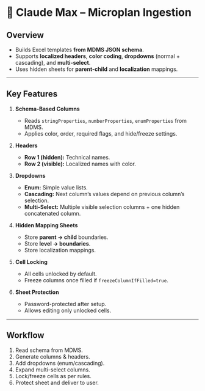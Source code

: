 # 📄 Claude Max – Microplan Ingestion

## Overview
- Builds Excel templates **from MDMS JSON schema**.
- Supports **localized headers**, **color coding**, **dropdowns** (normal + cascading), and **multi-select**.
- Uses hidden sheets for **parent-child** and **localization** mappings.

---

## Key Features
1. **Schema-Based Columns**
   - Reads `stringProperties`, `numberProperties`, `enumProperties` from MDMS.
   - Applies color, order, required flags, and hide/freeze settings.

2. **Headers**
   - **Row 1 (hidden):** Technical names.
   - **Row 2 (visible):** Localized names with color.

3. **Dropdowns**
   - **Enum:** Simple value lists.
   - **Cascading:** Next column’s values depend on previous column’s selection.
   - **Multi-Select:** Multiple visible selection columns + one hidden concatenated column.

4. **Hidden Mapping Sheets**
   - Store **parent → child** boundaries.
   - Store **level → boundaries**.
   - Store localization mappings.

5. **Cell Locking**
   - All cells unlocked by default.
   - Freeze columns once filled if `freezeColumnIfFilled=true`.

6. **Sheet Protection**
   - Password-protected after setup.
   - Allows editing only unlocked cells.

---

## Workflow
1. Read schema from MDMS.
2. Generate columns & headers.
3. Add dropdowns (enum/cascading).
4. Expand multi-select columns.
5. Lock/freeze cells as per rules.
6. Protect sheet and deliver to user.
